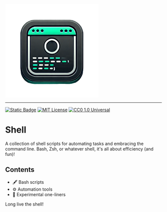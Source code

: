 <img src="images/shell.png" alt="Glorious Shell Scripts" width="300">

---


[![Static Badge](https://img.shields.io/badge/glorious-disaster-blue?labelColor=purple)](https://github.com/gloriousdisaster)
[![MIT License](https://img.shields.io/badge/license-MIT-yellow)](https://opensource.org/licenses/MIT)
[![CC0 1.0 Universal](https://img.shields.io/badge/license-CC0_1.0-lightgrey)](https://creativecommons.org/publicdomain/zero/1.0/)

# Shell

A collection of shell scripts for automating tasks and embracing the command line. Bash, Zsh, or whatever shell, it's all about efficiency (and fun)!

## Contents

- 🖋️ Bash scripts
- ⚙️ Automation tools
- 🧪 Experimental one-liners

Long live the shell!
